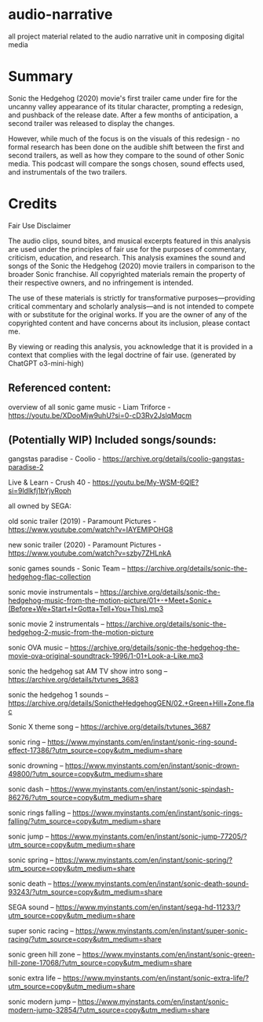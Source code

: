 # audio-narrative
 all project material related to the audio narrative unit in composing digital media


# Summary

Sonic the Hedgehog (2020) movie's first trailer came under fire for the uncanny valley appearance of its titular character, prompting a redesign, and pushback of the release date. After a few months of anticipation, a second trailer was released to display the changes.

However, while much of the focus is on the visuals of this redesign -  no formal research has been done on the audible shift between the first and second trailers, as well as how they compare to the sound of other Sonic media. This podcast will compare the songs chosen, sound effects used, and instrumentals of the two trailers.



# Credits

Fair Use Disclaimer

The audio clips, sound bites, and musical excerpts featured in this analysis are used under the principles of fair use for the purposes of commentary, criticism, education, and research. This analysis examines the sound and songs of the Sonic the Hedgehog (2020) movie trailers in comparison to the broader Sonic franchise. All copyrighted materials remain the property of their respective owners, and no infringement is intended.

The use of these materials is strictly for transformative purposes—providing critical commentary and scholarly analysis—and is not intended to compete with or substitute for the original works. If you are the owner of any of the copyrighted content and have concerns about its inclusion, please contact me.

By viewing or reading this analysis, you acknowledge that it is provided in a context that complies with the legal doctrine of fair use. (generated by ChatGPT o3-mini-high)


## Referenced content:

overview of all sonic game music - Liam Triforce - https://youtu.be/XDooMjw9uhU?si=0-cD3Rv2JslqMqcm




## (Potentially WIP) Included songs/sounds:

gangstas paradise - Coolio - https://archive.org/details/coolio-gangstas-paradise-2 

Live & Learn - Crush 40 - https://youtu.be/My-WSM-6QlE?si=9ldlkfj1bYjyRoph

all owned by SEGA:

old sonic trailer (2019) - Paramount Pictures - https://www.youtube.com/watch?v=IAYEMlPOHG8

new sonic trailer (2020) - Paramount Pictures - https://www.youtube.com/watch?v=szby7ZHLnkA

sonic games sounds - Sonic Team – https://archive.org/details/sonic-the-hedgehog-flac-collection

sonic movie instrumentals – https://archive.org/details/sonic-the-hedgehog-music-from-the-motion-picture/01+-+Meet+Sonic+(Before+We+Start+I+Gotta+Tell+You+This).mp3

sonic movie 2 instrumentals – https://archive.org/details/sonic-the-hedgehog-2-music-from-the-motion-picture

sonic OVA music – https://archive.org/details/sonic-the-hedgehog-the-movie-ova-original-soundtrack-1996/1-01+Look-a-Like.mp3

sonic the hedgehog sat AM TV show intro song – https://archive.org/details/tvtunes_3683

sonic the hedgehog 1 sounds – https://archive.org/details/SonictheHedgehogGEN/02.+Green+Hill+Zone.flac

Sonic X theme song – https://archive.org/details/tvtunes_3687

sonic ring – https://www.myinstants.com/en/instant/sonic-ring-sound-effect-17386/?utm_source=copy&utm_medium=share

sonic drowning – https://www.myinstants.com/en/instant/sonic-drown-49800/?utm_source=copy&utm_medium=share

sonic dash – https://www.myinstants.com/en/instant/sonic-spindash-86276/?utm_source=copy&utm_medium=share

sonic rings falling – https://www.myinstants.com/en/instant/sonic-rings-falling/?utm_source=copy&utm_medium=share

sonic jump – https://www.myinstants.com/en/instant/sonic-jump-77205/?utm_source=copy&utm_medium=share

sonic spring – https://www.myinstants.com/en/instant/sonic-spring/?utm_source=copy&utm_medium=share

sonic death – https://www.myinstants.com/en/instant/sonic-death-sound-93243/?utm_source=copy&utm_medium=share

SEGA sound – https://www.myinstants.com/en/instant/sega-hd-11233/?utm_source=copy&utm_medium=share

super sonic racing – https://www.myinstants.com/en/instant/super-sonic-racing/?utm_source=copy&utm_medium=share

sonic green hill zone – https://www.myinstants.com/en/instant/sonic-green-hill-zone-17068/?utm_source=copy&utm_medium=share

sonic extra life – https://www.myinstants.com/en/instant/sonic-extra-life/?utm_source=copy&utm_medium=share

sonic modern jump – https://www.myinstants.com/en/instant/sonic-modern-jump-32854/?utm_source=copy&utm_medium=share

